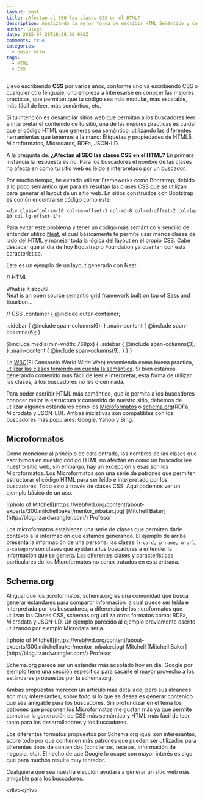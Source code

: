 ```yaml
---
layout: post
title: ¿Afectan al SEO las clases CSS en el HTML?
description: Analizando la mejor forma de escribir HTML Semántico y como CSS puede interferir en este proceso.
author: Diego
date: 2015-07-28T18:28:00.000Z
comments: true
categories:
  - desarrollo
tags:
  - HTML
  - CSS
---
```


Llevo escribiendo **CSS** por varios a&ntilde;os, conforme uno va escribiendo CSS o cualquier otro lenguaje, uno empieza a interesarse en conocer las mejores practicas, que permitan que tu c&oacute;digo sea m&aacute;s modular, m&aacute;s escalable, m&aacute;s f&aacute;cil de leer, m&aacute;s sem&aacute;ntico, etc.

Si tu intenci&oacute;n es desarrollar sitios web que permitan a los buscadores leer e interpretar el contenido de tu sitio, una de las mejores practicas es cuidar que el c&oacute;digo HTML que generas sea sem&aacute;ntico; utilizando las diferentes herramientas que tenemos a la mano: Etiquetas y propiedades de HTML5, Microformatos, Microdatos, RDFa, JSON-LD.

A la pregunta de: **&iquest;Afectan al SEO las clases CSS en el HTML?** En primera instancia la respuesta es no. Para los buscadores el nombre de las clases no afecta en como tu sitio web es le&iacute;do e interpretado por un buscador.

Por mucho tiempo, he evitado utilizar Frameworks como Bootstrap, debido a lo poco sem&aacute;ntico que para mi resultan las clases CSS que se utilizan para generar el layout de un sitio web. En sitios construidos con Bootstrap es com&uacute;n encontrarse c&oacute;digo como este:

```
<div class="col-sm-10 col-sm-offset-1 col-md-8 col-md-offset-2 col-lg-10 col-lg-offset-1">
```

Para evitar este problema y tener un c&oacute;digo m&aacute;s sem&aacute;ntico y sencillo de entender utilizo [Neat](http://neat.bourbon.io/), el cual b&aacute;sicamente te permite usar menos clases de lado del HTML y manejar toda la l&oacute;gica del layout en el propio CSS. Cabe destacar que al d&iacute;a de hoy Bootstrap o Foundation ya cuentan con esta caracter&iacute;stica.

Este es un ejemplo de un layout generado con Neat:

<!--|%%|%7B%25%20highlight%20HTML%20linenos%25%7D|%%|-->

// HTML
<section><aside class="sidebar">What is it about?</aside><article class="main-content">Neat is an open source semantic grid framework built on top of Sass and Bourbon&hellip;</article></section>

// CSS .container { @include outer-container;

.sidebar { @include span-columns(6); } .main-content { @include span-columns(6); }

@include media(min-width: 768px) { .sidebar { @include span-columns(3); } .main-content { @include span-columns(9); } } }

<!--|%%|%7B%25%20endhighlight%20%25%7D|%%|-->

La [W3C](http://www.w3c.es/)(El Consorcio World Wide Web) recomienda como buena practica, [utilizar las clases teniendo en cuenta la sem&aacute;ntica](http://www.w3.org/QA/Tips/goodclassnames). Si bien estamos generando contenido m&aacute;s f&aacute;cil de leer e interpretar, esta forma de utilizar las clases, a los buscadores no les dicen nada.

Para poder escribir HTML m&aacute;s sem&aacute;ntico, que le permita a los buscadores conocer mejor la estructura y contenido de nuestro sitio, debemos de utilizar algunos est&aacute;ndares como los [Microformatos](http://microformats.org/) o [schema.org](http://schema.org/)(RDFa, Microdata y JSON-LD). Ambas iniciativas son compatibles con los buscadores m&aacute;s populares: Google, Yahoo y Bing.

## Microformatos

Como mencione al principio de esta entrada, los nombres de las clases que escribimos en nuestro c&oacute;digo HTML no afectan en como un buscador lee nuestro sitio web, sin embargo, hay un excepci&oacute;n y esas son los Microformatos. Los Microformatos son una serie de patrones que permiten estructurar el c&oacute;digo HTML para ser le&iacute;do e interpretado por los buscadores. Todo esto a trav&eacute;s de clases CSS. Aqu&iacute; podemos ver un ejemplo b&aacute;sico de un uso.

<!--|%%|%7B%25%20highlight%20HTML%20linenos%25%7D|%%|-->
<div class="h-card">![photo of Mitchell](https://webfwd.org/content/about-experts/300.mitchellbaker/mentor_mbaker.jpg) [Mitchell Baker](http://blog.lizardwrangler.com/) <span class="p-category">Profesor</span></div>

<!--|%%|%7B%25%20endhighlight%20%25%7D|%%|-->

Los microformatos establecen una serie de clases que permiten darle contexto a la informaci&oacute;n que estamos generando. El ejemplo de arriba presenta la informaci&oacute;n de una persona. las clases: `h-card, p-name, u-url, p-category` son clases que ayudan a los buscadores a entender la informaci&oacute;n que se genera. Las diferentes clases y caracter&iacute;sticas particulares de los Microformatos no ser&aacute;n tratados en esta entrada.

## Schema.org

Al igual que los ;icroformatos, schema.org es una comunidad que busca generar est&aacute;ndares para compartir informaci&oacute;n la cual puede ser le&iacute;da e interpretada por los buscadores, a diferencia de los ;icroformatos que utilizan las Clases CSS, schemas.org utiliza otros formatos como: RDFa, Microdata y JSON-LD. Un ejemplo parecido al ejemplo previamente escrito utilizando por ejemplo Microdata seria.

<!--|%%|%7B%25%20highlight%20HTML%20linenos%25%7D|%%|-->
<div itemscope="" itemtype="http://schema.org/Person">![photo of Mitchell](https://webfwd.org/content/about-experts/300.mitchellbaker/mentor_mbaker.jpg) <span itemprop="name">Mitchell</span> [Mitchell Baker](http://blog.lizardwrangler.com/) <span itemprop="jobTitle">Profesor</span></div>

<!--|%%|%7B%25%20endhighlight%20%25%7D|%%|-->

Schema.org parece ser un est&aacute;ndar m&aacute;s aceptado hoy en d&iacute;a, Google por ejemplo tiene una [secci&oacute;n especifica](https://developers.google.com/structured-data/) para sacarle el mayor provecho a los est&aacute;ndares propuestos por la schema.org.

Ambas propuestas merecen un articulo m&aacute;s detallado, pero sus alcances son muy interesantes, sobre todo si lo que se desea es generar contenido que sea amigable para los buscadores. Sin profundizar en el tema los patrones que proponen los Microformatos me gustan m&aacute;s ya que permite combinar la generaci&oacute;n de CSS m&aacute;s sem&aacute;ntico y HTML m&aacute;s f&aacute;cil de leer tanto para los desarrolladores y los buscadores.

Los diferentes formatos propuestos por Schema.org igual son interesantes, sobre todo por que contienen m&aacute;s patrones que pueden ser utilizados para diferentes tipos de contenidos (conciertos, recetas, informaci&oacute;n de negocio, etc). El hecho de que Google lo ocupe con mayor inter&eacute;s es algo que para muchos resulta muy tentador.

Cualquiera que sea nuestra elecci&oacute;n ayudara a generar un sitio web m&aacute;s amigable para los buscadores.

<!--|%%|%7B%25%20raw%20%25%7D|%%|-->

&lt;div&gt;&lt;/div&gt;

<!--|%%|%7B%25%20endraw%25%7D|%%|-->
